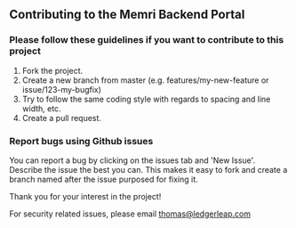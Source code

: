 ## Contributing to the Memri Backend Portal

### Please follow these guidelines if you want to contribute to this project

1. Fork the project.
2. Create a new branch from master (e.g. features/my-new-feature or issue/123-my-bugfix)
3. Try to follow the same coding style with regards to spacing and line width, etc.
4. Create a pull request.

### Report bugs using Github issues

You can report a bug by clicking on the issues tab and 'New Issue'. Describe the issue the best you can. This makes it easy to fork and create a branch named after the issue purposed for fixing it.

Thank you for your interest in the project!

For security related issues, please email thomas@ledgerleap.com